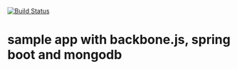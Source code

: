 [![Build Status](https://travis-ci.org/jangrott/backbone-spring_boot-mongodb-example.svg?branch=master)](https://travis-ci.org/jangrott/backbone-spring_boot-mongodb-example)

# sample app with backbone.js, spring boot and mongodb

